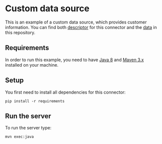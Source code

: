 # Custom data source

This is an example of a custom data source, which provides customer information.
You can find both [descriptor](/java/data-source/src/main/resource/descriptor.json) for this connector and the [data](/java/data-source/src/main/resource/data.json) in this repository.

## Requirements
In order to run this example, you need to have [Java 8](https://www.java.com/) and [Maven 3.x](http://maven.apache.org/) installed on your machine.

## Setup

You first need to install all dependencies for this connector:

```shell
pip install -r requirements
```

## Run the server

To run the server type:

```shell
mvn exec:java
```
